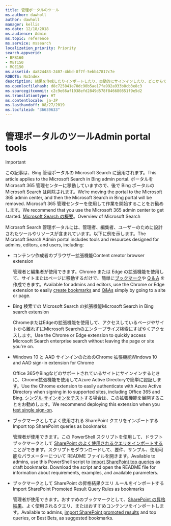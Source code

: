 ```yaml
---
title: 管理ポータルのツール
ms.author: dawholl
author: dawholl
manager: kellis
ms.date: 12/18/2018
ms.audience: Admin
ms.topic: reference
ms.service: mssearch
localization_priority: Priority
search.appverid:
- BFB160
- MET150
- MOE150
ms.assetid: 4a824483-2407-4bbd-8f7f-5ebb47817c7e
ROBOTS: NoIndex
description: 結果を作成したりインポートしたり、自動的にサインインしたり、どこからでも検索したりできるようにする Microsoft Search ツールの概要
ms.openlocfilehash: d8c725841e70dc90b5ae17fa992a933b8cb3e8c3
ms.sourcegitcommit: c2c9e66af1038efd2849d578f846680851f9e5d2
ms.translationtype: HT
ms.contentlocale: ja-JP
ms.lasthandoff: 08/27/2019
ms.locfileid: "36639633"
---
```

# <a name="admin-portal-tools"></a><span data-ttu-id="a184f-103">管理ポータルのツール</span><span class="sxs-lookup"><span data-stu-id="a184f-103">Admin portal tools</span></span>

> [!IMPORTANT]
> <span data-ttu-id="a184f-104">この記事は、Bing 管理ポータルの Microsoft Search に適用されます。</span><span class="sxs-lookup"><span data-stu-id="a184f-104">This article applies to the Microsoft Search in Bing admin portal.</span></span> <span data-ttu-id="a184f-105">ポータルを Microsoft 365 管理センターに移動していますので、後で Bing ポータルの Microsoft Search は削除されます。</span><span class="sxs-lookup"><span data-stu-id="a184f-105">We’re moving the portal to the Microsoft 365 admin center, and then the Microsoft Search in Bing portal will be removed.</span></span> <span data-ttu-id="a184f-106">Microsoft 365 管理センターを使用して作業を開始することをお勧めします。</span><span class="sxs-lookup"><span data-stu-id="a184f-106">We recommend that you use the Microsoft 365 admin center to get started.</span></span> <span data-ttu-id="a184f-107">[Microsoft Search の概要](overview-microsoft-search.md)。</span><span class="sxs-lookup"><span data-stu-id="a184f-107">Overview of Microsoft Search</span></span>
    
<span data-ttu-id="a184f-108">Microsoft Search 管理ポータルには、管理者、編集者、ユーザーのために設計されたツールやリソースが含まれています。以下に例を示します。</span><span class="sxs-lookup"><span data-stu-id="a184f-108">The Microsoft Search Admin portal includes tools and resources designed for admins, editors, and users, including:</span></span>
  
- <span data-ttu-id="a184f-109">コンテンツ作成者のブラウザー拡張機能</span><span class="sxs-lookup"><span data-stu-id="a184f-109">Content creator browser extension</span></span>
    
    <span data-ttu-id="a184f-110">管理者と編集者が使用できます。Chrome または Edge の拡張機能を使用して、サイトまたはページに移動するだけで、簡単に[ブックマーク](create-bookmarks.md)や [Q & A](create-qas.md) を作成できます。</span><span class="sxs-lookup"><span data-stu-id="a184f-110">Available for admins and editors, use the Chrome or Edge extension to easily [create bookmarks](create-bookmarks.md) and [Q&As](create-qas.md) simply by going to a site or page.</span></span> 
    
- <span data-ttu-id="a184f-111">Bing 検索での Microsoft Search の拡張機能</span><span class="sxs-lookup"><span data-stu-id="a184f-111">Microsoft Search in Bing search extension</span></span>
    
    <span data-ttu-id="a184f-112">ChromeまたはEdgeの拡張機能を使用して、アクセスしているページやサイトから離れずにMicrosoft Searchのエンタープライズ検索にすばやくアクセスします。</span><span class="sxs-lookup"><span data-stu-id="a184f-112">Use the Chrome or Edge extension to quickly access Microsoft Search enterprise search without leaving the page or site you're on.</span></span>
    
- <span data-ttu-id="a184f-113">Windows 10 と AAD サインインのためのChrome 拡張機能</span><span class="sxs-lookup"><span data-stu-id="a184f-113">Windows 10 and AAD sign-in extension for Chrome</span></span>
    
    <span data-ttu-id="a184f-114">Office 365やBingなどのサポートされているサイトにサインインするときに、Chrome拡張機能を使用してAzure Active Directoryで簡単に認証します。</span><span class="sxs-lookup"><span data-stu-id="a184f-114">Use the Chrome extension to easily authenticate with Azure Active Directory when signing in to supported sites, including Office 365 and Bing.</span></span> <span data-ttu-id="a184f-115">[シングル サインオンをテスト](test-single-sign-on.md)する場合は、この拡張機能を展開することをお勧めします。</span><span class="sxs-lookup"><span data-stu-id="a184f-115">We recommend deploying this extension when you [test single sign-on](test-single-sign-on.md).</span></span>
    
- <span data-ttu-id="a184f-116">ブックマークとしてよく使用される SharePoint クエリをインポートする</span><span class="sxs-lookup"><span data-stu-id="a184f-116">Import top SharePoint queries as bookmarks</span></span>
    
    <span data-ttu-id="a184f-p103">管理者が使用できます。この PowerShell スクリプトを使用して、ドラフト ブックマークとして [SharePoint のよく使用されるクエリをインポートする](import-sharepoint-promoted-results-and-top-queries.md)ことができます。スクリプトをダウンロードして、要件、サンプル、使用可能なパラメーターについて README ファイルを開きます。</span><span class="sxs-lookup"><span data-stu-id="a184f-p103">Available to admins, use this PowerShell script to [import SharePoint top queries](import-sharepoint-promoted-results-and-top-queries.md) as draft bookmarks. Download the script and open the README file for information about requirements, examples, and available parameters.</span></span> 
    
- <span data-ttu-id="a184f-119">ブックマークとして SharePoint の昇格結果クエリ ルールをインポートする</span><span class="sxs-lookup"><span data-stu-id="a184f-119">Import SharePoint Promoted Result Query Rules as bookmarks</span></span>
    
    <span data-ttu-id="a184f-120">管理者が使用できます。おすすめのブックマークとして、[SharePoint の昇格結果](import-sharepoint-promoted-results-and-top-queries.md)、よく使用されるクエリ、またはおすすめコンテンツをインポートします。</span><span class="sxs-lookup"><span data-stu-id="a184f-120">Available to admins, [import SharePoint promoted results](import-sharepoint-promoted-results-and-top-queries.md) and top queries, or Best Bets, as suggested bookmarks.</span></span> 

  

